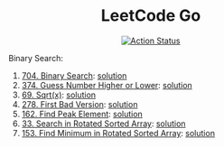 <div align="center">
  <h1>LeetCode Go</h1>

  <p>
    <a href="https://github.com/cqroot/leetcode-go/actions">
      <img src="https://github.com/cqroot/leetcode-go/workflows/test/badge.svg" alt="Action Status" />
    </a>
  </p>
</div>

Binary Search:

1. [704. Binary Search](https://leetcode.com/problems/binary-search/): [solution](https://github.com/cqroot/leetcode-go/blob/main/solutions/P0704_binary-search/solution.go)
2. [374. Guess Number Higher or Lower](https://leetcode.com/problems/guess-number-higher-or-lower/): [solution](https://github.com/cqroot/leetcode-go/blob/main/solutions/P0374_guess-number-higher-or-lower/solution.go)
3. [69. Sqrt(x)](https://leetcode.com/problems/sqrtx/): [solution](https://github.com/cqroot/leetcode-go/blob/main/solutions/P0069_sqrtx/solution.go)
4. [278. First Bad Version](https://leetcode.com/problems/first-bad-version/): [solution](https://github.com/cqroot/leetcode-go/blob/main/solutions/P0278_first-bad-version)
5. [162. Find Peak Element](https://leetcode.com/problems/find-peak-element/): [solution](https://github.com/cqroot/leetcode-go/blob/main/solutions/P0162_find-peak-element)
6. [33. Search in Rotated Sorted Array](https://leetcode.com/problems/search-in-rotated-sorted-array/): [solution](https://github.com/cqroot/leetcode-go/blob/main/solutions/P0033_search-in-rotated-sorted-array)
7. [153. Find Minimum in Rotated Sorted Array](https://leetcode.com/problems/find-minimum-in-rotated-sorted-array/): [solution](https://github.com/cqroot/leetcode-go/blob/main/solutions/P0153_find-minimum-in-rotated-sorted-array)
